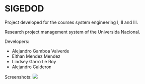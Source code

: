 # SIGEDOD
Project developed for the courses system engineering I, II and III.

Research project management system of the Universida Nacional.

Developers:
- Alejandro Gamboa Valverde
- Eithan Mendez Mendez
- Lindsey Garro Le Roy
- Alejandro Calderon


Screenshots:
![](github_screenshots/screenshot_1.png)

